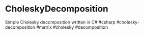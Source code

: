 # CholeskyDecomposition
Simple Cholesky decomposition written in C# #csharp #cholesky-decomposition #matrix #cholesky #decomposition
